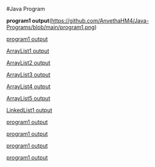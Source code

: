 #Java Program

**program1 output**(https://github.com/AnvethaHM4/Java-Programs/blob/main/program1.png)

[program1 output](https://github.com/AnvethaHM4/Java-Programs/blob/main/program1.1.png)

[ArrayList1 output](https://github.com/AnvethaHM4/Java-Programs/blob/main/program1.2.png)

[ArrayList2 output](https://github.com/AnvethaHM4/Java-Programs/blob/main/program1.3.png)

[ArrayList3 output](https://github.com/AnvethaHM4/Java-Programs/blob/main/program1.4.png)

[ArrayList4 output](https://github.com/AnvethaHM4/Java-Programs/blob/main/program1.5.png)

[ArrayList5 output](https://github.com/AnvethaHM4/Java-Programs/blob/main/program1.6.png)

[LinkedList1 output](https://github.com/AnvethaHM4/Java-Programs/blob/main/program1.7.png)

[program1 output](https://github.com/AnvethaHM4/Java-Programs/blob/main/program1.8.png)

[program1 output](https://github.com/AnvethaHM4/Java-Programs/blob/main/program1.9.png)

[program1 output](https://github.com/AnvethaHM4/Java-Programs/blob/main/program1.10.png)

[program1 output](https://github.com/AnvethaHM4/Java-Programs/blob/main/program1.11.png)


